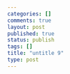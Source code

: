 ```yaml
--- 
categories: []
comments: true
layout: post
published: true
status: publish
tags: []
title: "untitle 9"
type: post
---
```

<div id="msgcns!3725CC0EE38B1F6!778" class="bvMsg"></div>

